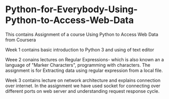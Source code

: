 # Python-for-Everybody-Using-Python-to-Access-Web-Data
This contains Assignment of a course Using Python to Access Web Data from Coursera

Week 1 contains basic introduction to Python 3 and using of text editor

Weee 2 conains lectures on Regular Expressions- which is also known an a language of "Marker Characters", programming with characters.
 The assignment is for Extracting data using regular expression from a local file.

Week 3 contains lecture on network architecture and explains connection over internet. 
  In the assignment we have used socket for connecting over different ports on web server and understanding request response cycle.


  

